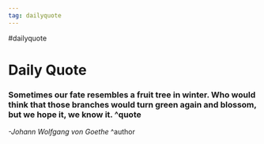 ```yaml
---
tag: dailyquote
---
```


#dailyquote

# Daily Quote

### Sometimes our fate resembles a fruit tree in winter. Who would think that those branches would turn green again and blossom, but we hope it, we know it. ^quote
*-Johann Wolfgang von Goethe* ^author
